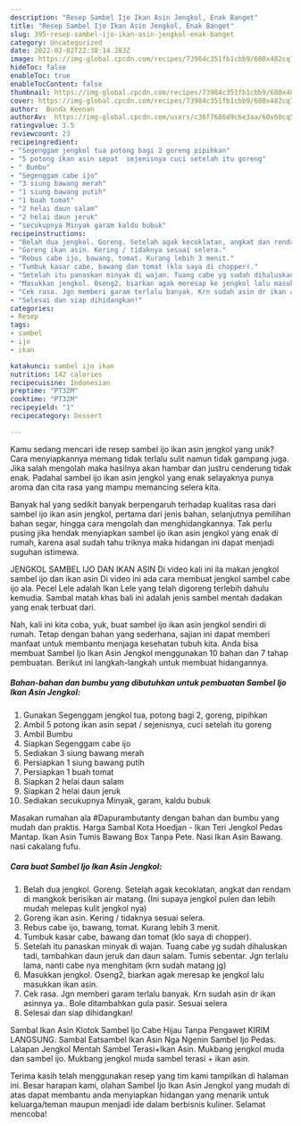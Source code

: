 ```yaml
---
description: "Resep Sambel Ijo Ikan Asin Jengkol, Enak Banget"
title: "Resep Sambel Ijo Ikan Asin Jengkol, Enak Banget"
slug: 395-resep-sambel-ijo-ikan-asin-jengkol-enak-banget
category: Uncategorized
date: 2022-02-02T22:38:14.283Z
image: https://img-global.cpcdn.com/recipes/73984c351fb1cbb9/680x482cq70/sambel-ijo-ikan-asin-jengkol-foto-resep-utama.jpg
hideToc: false
enableToc: true
enableTocContent: false
thumbnail: https://img-global.cpcdn.com/recipes/73984c351fb1cbb9/680x482cq70/sambel-ijo-ikan-asin-jengkol-foto-resep-utama.jpg
cover: https://img-global.cpcdn.com/recipes/73984c351fb1cbb9/680x482cq70/sambel-ijo-ikan-asin-jengkol-foto-resep-utama.jpg
author:  Bunda Keenan
authorAv:  https://img-global.cpcdn.com/users/c36f7686d9c6e3aa/60x60cq50/avatar.jpg
ratingvalue: 3.5
reviewcount: 23
recipeingredient:
- "Segenggam jengkol tua potong bagi 2 goreng pipihkan"
- "5 potong ikan asin sepat  sejenisnya cuci setelah itu goreng"
- " Bumbu"
- "Segenggam cabe ijo"
- "3 siung bawang merah"
- "1 siung bawang putih"
- "1 buah tomat"
- "2 helai daun salam"
- "2 helai daun jeruk"
- "secukupnya Minyak garam kaldu bubuk"
recipeinstructions:
- "Belah dua jengkol. Goreng. Setelah agak kecoklatan, angkat dan rendam di mangkok berisikan air matang. (Ini supaya jengkol pulen dan lebih mudah melepas kulit jengkol nya)"
- "Goreng ikan asin. Kering / tidaknya sesuai selera."
- "Rebus cabe ijo, bawang, tomat. Kurang lebih 3 menit."
- "Tumbuk kasar cabe, bawang dan tomat (klo saya di chopper)."
- "Setelah itu panaskan minyak di wajan. Tuang cabe yg sudah dihaluskan tadi, tambahkan daun jeruk dan daun salam. Tumis sebentar. Jgn terlalu lama, nanti cabe nya menghitam (krn sudah matang jg)"
- "Masukkan jengkol. Oseng2, biarkan agak meresap ke jengkol lalu masukkan ikan asin."
- "Cek rasa. Jgn memberi garam terlalu banyak. Krn sudah asin dr ikan asinnya ya.. Bole ditambahkan gula pasir. Sesuai selera"
- "Selesai dan siap dihidangkan!"
categories:
- Resep
tags:
- sambel
- ijo
- ikan

katakunci: sambel ijo ikan 
nutrition: 142 calories
recipecuisine: Indonesian
preptime: "PT32M"
cooktime: "PT32M"
recipeyield: "1"
recipecategory: Dessert

---
```



Kamu sedang mencari ide resep sambel ijo ikan asin jengkol yang unik? Cara menyiapkannya memang tidak terlalu sulit namun tidak gampang juga. Jika salah mengolah maka hasilnya akan hambar dan justru cenderung tidak enak. Padahal sambel ijo ikan asin jengkol yang enak selayaknya punya aroma dan cita rasa yang mampu memancing selera kita.


Banyak hal yang sedikit banyak berpengaruh terhadap kualitas rasa dari sambel ijo ikan asin jengkol, pertama dari jenis bahan, selanjutnya pemilihan bahan segar, hingga cara mengolah dan menghidangkannya. Tak perlu pusing jika hendak menyiapkan sambel ijo ikan asin jengkol yang enak di rumah, karena asal sudah tahu triknya maka hidangan ini dapat menjadi suguhan istimewa.

JENGKOL SAMBEL IJO DAN IKAN ASIN Di video kali ini ila makan jengkol sambel ijo dan ikan asin Di video ini ada cara membuat jengkol sambel cabe ijo ala. Pecel Lele adalah Ikan Lele yang telah digoreng terlebih dahulu kemudia. Sambal matah khas bali ini adalah jenis sambel mentah dadakan yang enak terbuat dari.


Nah, kali ini kita coba, yuk, buat sambel ijo ikan asin jengkol sendiri di rumah. Tetap dengan bahan yang sederhana, sajian ini dapat memberi manfaat untuk membantu menjaga kesehatan tubuh kita. Anda bisa membuat Sambel Ijo Ikan Asin Jengkol menggunakan 10 bahan dan 7 tahap pembuatan. Berikut ini langkah-langkah untuk membuat hidangannya.

<!--inarticleads1-->

##### Bahan-bahan dan bumbu yang dibutuhkan untuk pembuatan Sambel Ijo Ikan Asin Jengkol:

1. Gunakan Segenggam jengkol tua, potong bagi 2, goreng, pipihkan
1. Ambil 5 potong ikan asin sepat / sejenisnya, cuci setelah itu goreng
1. Ambil  Bumbu
1. Siapkan Segenggam cabe ijo
1. Sediakan 3 siung bawang merah
1. Persiapkan 1 siung bawang putih
1. Persiapkan 1 buah tomat
1. Siapkan 2 helai daun salam
1. Siapkan 2 helai daun jeruk
1. Sediakan secukupnya Minyak, garam, kaldu bubuk


Masakan rumahan ala #Dapurambutanty dengan bahan dan bumbu yang mudah dan praktis. Harga Sambal Kota Hoedjan - Ikan Teri Jengkol Pedas Mantap. Ikan Asin Tumis Bawang Box Tanpa Pete. Nasi Ikan Asin Bawang. nasi cakalang fufu. 

<!--inarticleads2-->

##### Cara buat Sambel Ijo Ikan Asin Jengkol:

1. Belah dua jengkol. Goreng. Setelah agak kecoklatan, angkat dan rendam di mangkok berisikan air matang. (Ini supaya jengkol pulen dan lebih mudah melepas kulit jengkol nya)
1. Goreng ikan asin. Kering / tidaknya sesuai selera.
1. Rebus cabe ijo, bawang, tomat. Kurang lebih 3 menit.
1. Tumbuk kasar cabe, bawang dan tomat (klo saya di chopper).
1. Setelah itu panaskan minyak di wajan. Tuang cabe yg sudah dihaluskan tadi, tambahkan daun jeruk dan daun salam. Tumis sebentar. Jgn terlalu lama, nanti cabe nya menghitam (krn sudah matang jg)
1. Masukkan jengkol. Oseng2, biarkan agak meresap ke jengkol lalu masukkan ikan asin.
1. Cek rasa. Jgn memberi garam terlalu banyak. Krn sudah asin dr ikan asinnya ya.. Bole ditambahkan gula pasir. Sesuai selera
1. Selesai dan siap dihidangkan!

Sambal Ikan Asin Klotok Sambel Ijo Cabe Hijau Tanpa Pengawet KIRIM LANGSUNG. Sambal Eatsambel Ikan Asin Nga Ngenin Sambel Ijo Pedas. Lalapan Jengkol Mentah Sambel Terasi+Ikan Asin. Mukbang jengkol muda dan sambel ijo. Mukbang jengkol muda sambel terasi + ikan asin. 

Terima kasih telah menggunakan resep yang tim kami tampilkan di halaman ini. Besar harapan kami, olahan Sambel Ijo Ikan Asin Jengkol yang mudah di atas dapat membantu anda menyiapkan hidangan yang menarik untuk keluarga/teman maupun menjadi ide dalam berbisnis kuliner. Selamat mencoba!
